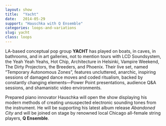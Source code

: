 ```yaml
---
layout: show
title:  "Yacht"
date:   2014-05-29
support: "Hauschka with Q Ensemble"
categories: loops-and-variations
slug: yacht
class: loops
---
```


LA-based conceptual pop group **YACHT** has played on boats, in caves, in bathrooms, and in art galleries, not to mention tours with LCD Soundsystem, the Yeah Yeah Yeahs, Hot Chip, Architecture in Helsinki, Vampire Weekend, The Dirty Projectors, the Breeders, and Phoenix. Their live set, named “Temporary Autonomous Zones”, features uncluttered, anarchic, inspiring sessions of damaged dance moves and coded ritualism, backed by constantly changing elements—Power Point presentations, audience Q&A sessions, and shamanistic video environments.

Prepared piano innovator Hauschka will open the show displaying his modern methods of creating unsuspected electronic sounding tones from the instrument. He will be supporting his latest album release *Abandoned City* and will be joined on stage by renowned local Chicago all-female string players, **Q Ensemble**.